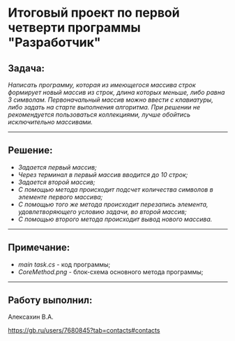 # **Итоговый проект по первой четверти программы "Разработчик"**

## **Задача**:
*Написать программу, которая из имеющегося массива строк формирует новый массив из строк, длина которых меньше, либо равна 3 символам. Первоначальный массив можно ввести с клавиатуры, либо задать на старте выполнения алгоритма. При решении не рекомендуется пользоваться коллекциями, лучше обойтись исключительно массивами.*
___
## **Решение**:
 - *Задается первый массив;*
 - *Через терминал в первый массив вводится до 10 строк;*
 - *Задается второй массив;*
 - *С помощью метода происходит подсчет количества символов в элементе первого массива;*
 - *С помощью того же метода происходит перезапись элемента, удовлетворяющего условию задачи, во второй массив;*
 - *С помощью второго метода происходит вывод нового массива.*
___
## **Примечание**:
- *main task.cs* - код программы;
- *CoreMethod.png* - блок-схема основного метода программы;
___
## **Работу выполнил**:
Алексахин В.А.

https://gb.ru/users/7680845?tab=contacts#contacts

